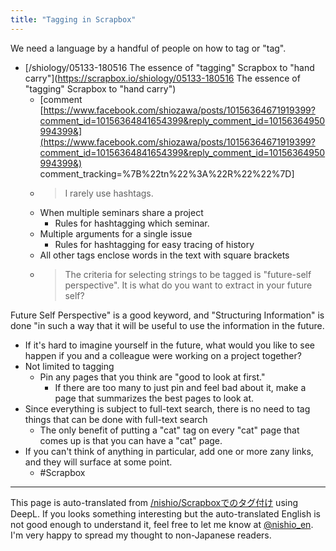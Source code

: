 ```yaml
---
title: "Tagging in Scrapbox"
---
```


We need a language by a handful of people on how to tag or "tag".

- [/shiology/05133-180516 The essence of "tagging" Scrapbox to "hand carry"](https://scrapbox.io/shiology/05133-180516 The essence of "tagging" Scrapbox to "hand carry")
    - [comment [https://www.facebook.com/shiozawa/posts/10156364671919399?comment_id=10156364841654399&reply_comment_id=10156364950994399&](https://www.facebook.com/shiozawa/posts/10156364671919399?comment_id=10156364841654399&reply_comment_id=10156364950994399&) comment_tracking=%7B%22tn%22%3A%22R%22%22%7D]
    - > I rarely use hashtags.
    - When multiple seminars share a project
        - Rules for hashtagging which seminar.
    - Multiple arguments for a single issue
        - Rules for hashtagging for easy tracing of history
    - All other tags enclose words in the text with square brackets
    - > The criteria for selecting strings to be tagged is "future-self perspective". It is what do you want to extract in your future self?

Future Self Perspective" is a good keyword, and "Structuring Information" is done "in such a way that it will be useful to use the information in the future.
- If it's hard to imagine yourself in the future, what would you like to see happen if you and a colleague were working on a project together?
- Not limited to tagging
    - Pin any pages that you think are "good to look at first."
        - If there are too many to just pin and feel bad about it, make a page that summarizes the best pages to look at.
- Since everything is subject to full-text search, there is no need to tag things that can be done with full-text search
    - The only benefit of putting a "cat" tag on every "cat" page that comes up is that you can have a "cat" page.
- If you can't think of anything in particular, add one or more zany links, and they will surface at some point.
    - #Scrapbox
---
This page is auto-translated from [/nishio/Scrapboxでのタグ付け](https://scrapbox.io/nishio/Scrapboxでのタグ付け) using DeepL. If you looks something interesting but the auto-translated English is not good enough to understand it, feel free to let me know at [@nishio_en](https://twitter.com/nishio_en). I'm very happy to spread my thought to non-Japanese readers.